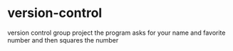 # version-control
version control group project
the program asks for your name and favorite number and then squares the number
